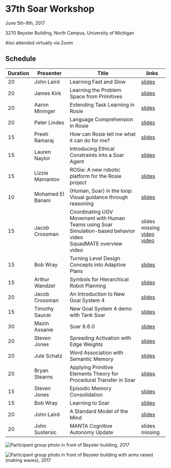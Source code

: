 # 37th Soar Workshop

June 5th-9th, 2017

3270 Beyster Building, North Campus, University of Michigan

Also attended virtually via Zoom

## Schedule

| Duration | Presenter | Title | links |
|----------|-----------|-------|-------|
| 20       | John Laird | Learning Fast and Slow | [slides](https://raw.githubusercontent.com/SoarGroup/website-downloads/main/workshops/37/files/Learning%20Fast%20and%20Slow.pptx) |
| 20       | James Kirk | Learning the Problem Space from Primitives | [slides](https://raw.githubusercontent.com/SoarGroup/website-downloads/main/workshops/37/files/Learning%20the%20Problem%20Space%20%20from%20Primitives.pptx) |
| 20       | Aaron Mininger | Extending Task Learning in Rosie | [slides](https://raw.githubusercontent.com/SoarGroup/website-downloads/main/workshops/37/files/Extending%20Task%20Learning%20in%20Rosie.pdf) |
| 20       | Peter Lindes | Language Comprehension in Rosie | [slides](https://raw.githubusercontent.com/SoarGroup/website-downloads/main/workshops/37/files/Cognitive%20Language%20Processing%20for%20Rosie.pptx) |
| 15       | Preeti Ramaraj | How can Rosie tell me what it can do for me? | [slides](https://raw.githubusercontent.com/SoarGroup/website-downloads/main/workshops/37/files/How%20can%20Rosie%20tell%20me%20what%20it%20can%20do%20for%20me.pptx) |
| 15       | Lauren Naylor | Introducing Ethical Constraints into a Soar Agent | [slides](https://raw.githubusercontent.com/SoarGroup/website-downloads/main/workshops/37/files/Introducing%20Ethical%20Constraints%20into%20a%20Soar%20Agent.pptx) |
| 15       | Lizzie Mamantov | ROSie: A new robotic platform for the Rosie project | [slides](https://raw.githubusercontent.com/SoarGroup/website-downloads/main/workshops/37/files/ROSie%20A%20new%20robotic%20platform%20for%20the%20Rosie%20project.pptx) |
| 10       | Mohamed El Banani | {Human, Soar} in the loop: Visual guidance through reasoning | [slides](https://raw.githubusercontent.com/SoarGroup/website-downloads/main/workshops/37/files/Visual%20Guidance%20through%20Reasoning.pdf) |
| 15       | Jacob Crossman | Coordinating UGV Movement with Human Teams using Soar<br/>Simulation-based behavior video<br/>SquadMATE overview video | slides missing<br/> [video](https://youtu.be/Z70s0_584JQ) <br/>[video](https://youtu.be/GxJ_IjymZ9k) |
| 15       | Bob Wray | Turning Level Design Concepts into Adaptive Plans | [slides](https://raw.githubusercontent.com/SoarGroup/website-downloads/main/workshops/37/files/wray1.pptx) |
| 15       | Arthur Wandzel | Symbols for Hierarchical Robot Planning | [slides](https://raw.githubusercontent.com/SoarGroup/website-downloads/main/workshops/37/files/Symbols%20for%20Hierarchical%20Robot%20Planning.pptx) |
| 20       | Jacob Crossman | An Introduction to New Goal System 4 | [slides](https://raw.githubusercontent.com/SoarGroup/website-downloads/main/workshops/37/files/New%20Goal%20System%20(NGS)%204.x.pptx) |
| 15       | Timothy Saucer | New Goal System 4 demo with Tank Soar | [slides](https://raw.githubusercontent.com/SoarGroup/website-downloads/main/workshops/37/files/New%20Goal%20System%20(NGS-4)%20TankSoar%20example.pptx) |
| 30       | Mazin Assanie | Soar 9.6.0 | [slides](https://raw.githubusercontent.com/SoarGroup/website-downloads/main/workshops/37/files/Soar%209.6.0.pptx) |
| 20       | Steven Jones | Spreading Activation with Edge Weights | [slides](https://raw.githubusercontent.com/SoarGroup/website-downloads/main/workshops/37/files/Spreading%20With%20Edge%20Weights.pptx) |
| 20       | Jule Schatz | Word Association with Semantic Memory | [slides](https://raw.githubusercontent.com/SoarGroup/website-downloads/main/workshops/37/files/Word%20Association%20with%20Semantic%20Memory.pptx) |
| 20       | Bryan Stearns | Applying Primitive Elements Theory for Procedural Transfer in Soar | [slides](https://raw.githubusercontent.com/SoarGroup/website-downloads/main/workshops/37/files/Applying%20Primitive%20Elements%20Theory%20for%20Procedural%20Transfer%20in%20Soar.pptx) |
| 15       | Steven Jones | Episodic Memory Consolidation | [slides](https://raw.githubusercontent.com/SoarGroup/website-downloads/main/workshops/37/files/Episodic%20Memory%20Consolidation.pptx) |
| 15       | Bob Wray | Learning to Soar | [slides](https://raw.githubusercontent.com/SoarGroup/website-downloads/main/workshops/37/files/wray2.pptx) |
| 20      | John Laird | A Standard Model of the Mind | [slides](https://raw.githubusercontent.com/SoarGroup/website-downloads/main/workshops/37/files/A%20Standard%20Model%20of%20the%20Mind.pptx) |
| 20       | John Sustersic | MANTA Cognitive Autonomy Update | slides missing |

![Participant group photo in front of Beyster building, 2017](https://raw.githubusercontent.com/SoarGroup/website-downloads/main/workshops/37/2017_Workshop.jpg)

![Participant group photo in front of Beyster building with arms raised (making waves), 2017](https://raw.githubusercontent.com/SoarGroup/website-downloads/main/workshops/37/2017_Workshop_wave.jpg)
